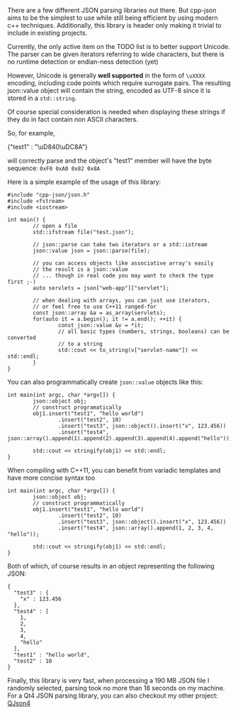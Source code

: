 There are a few different JSON parsing libraries out there. But cpp-json aims to be the simplest to use while still being efficient by using modern c++ techniques. Additionally, this library is header only making it trivial to include in existing projects.

Currently, the only active item on the TODO list is to better support Unicode. The parser can be given iterators referring to wide characters, but there is no runtime detection or endian-ness detection (yet)

However, Unicode is generally **well supported** in the form of `\uXXXX` encoding, including code points which require surrogate pairs. The resulting json::value object will contain the string, encoded as UTF-8 since it is stored in a `std::string`.

Of course special consideration is needed when displaying these strings if they do in fact contain non ASCII characters.

So, for example,

   {"test1" : "\uD840\uDC8A"}
   
will correctly parse and the object's "test1" member will have the byte sequence: `0xF0 0xA0 0x82 0x8A`

Here is a simple example of the usage of this library:

	#include "cpp-json/json.h"
	#include <fstream>
	#include <iostream>

	int main() {
        	// open a file
        	std::ifstream file("test.json");

        	// json::parse can take two iterators or a std::istream
        	json::value json = json::parse(file);

        	// you can access objects like associative array's easily
        	// the result is a json::value
        	// ... though in real code you may want to check the type first ;-)
        	auto servlets = json["web-app"]["servlet"];

        	// when dealing with arrays, you can just use iterators, 
        	// or feel free to use C++11 ranged-for
        	const json::array &a = as_array(servlets);
        	for(auto it = a.begin(); it != a.end(); ++it) {
                	const json::value &v = *it;
                	// all basic types (numbers, strings, booleans) can be converted 
                	// to a string
                	std::cout << to_string(v["servlet-name"]) << std::endl;
        	}
	}
	
You can also programmatically create `json::value` objects like this:

	int main(int argc, char *argv[]) {
        	json::object obj;
        	// construct programatically
        	obj1.insert("test1", "hello world")
                	.insert("test2", 10)
                	.insert("test3", json::object().insert("x", 123.456))
                	.insert("test4", json::array().append(1).append(2).append(3).append(4).append("hello"));

        	std::cout << stringify(obj1) << std::endl;
	}
	
When compiling with C++11, you can benefit from variadic templates and have more concise syntax too

	int main(int argc, char *argv[]) {
        	json::object obj;
        	// construct programmatically
        	obj1.insert("test1", "hello world")
                	.insert("test2", 10)
                	.insert("test3", json::object().insert("x", 123.456))
                	.insert("test4", json::array().append(1, 2, 3, 4, "hello"));

        	std::cout << stringify(obj1) << std::endl;
	}

Both of which, of course results in an object representing the following JSON:

	{
	  "test3" : {
    	"x" : 123.456
	  },
	  "test4" : [
    	1,
    	2,
    	3,
    	4,
    	"hello"
	  ],
	  "test1" : "hello world",
	  "test2" : 10
	}
	
Finally, this library is very fast, when processing a 190 MB JSON file I randomly selected, parsing took no more than 18 seconds on my machine. For a Qt4 JSON parsing library, you can also checkout my other project: [QJson4](https://github.com/eteran/qjson4)
